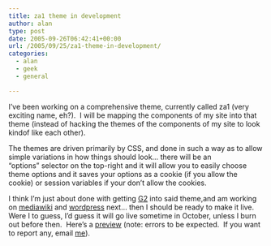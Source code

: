 ```yaml
---
title: za1 theme in development
author: alan
type: post
date: 2005-09-26T06:42:41+00:00
url: /2005/09/25/za1-theme-in-development/
categories:
  - alan
  - geek
  - general

---
```

I&rsquo;ve been working on a comprehensive theme, currently called za1 (very exciting name, eh?).&nbsp; I will be mapping the components of my site into that theme (instead of hacking the themes of the components of my site to look kindof like each other).

The themes are driven primarily by CSS, and done in such a way as to allow simple variations in how things should look&hellip; there will be an &ldquo;options&rdquo;&nbsp;selector on the top-right and it will allow you to easily choose theme options and it saves your options as a cookie (if you allow the cookie) or session variables if your don&rsquo;t allow the cookies.

I think I&rsquo;m just about done with getting [G2][1] into said theme,and am working on [mediawiki][2] and [wordpress][3] next&hellip; then I should be ready to make it live.&nbsp; Were I to guess, I&rsquo;d guess it will go live sometime in October, unless&nbsp;I burn out before then.&nbsp; Here&rsquo;s a [preview][4]&nbsp;(note: errors to be expected.&nbsp; If you want to report any, email [me][5]).

&nbsp;


 [1]: http://gallery.sourceforge.net/
 [2]: http://www.mediawiki.org/
 [3]: http://wordpress.org/
 [4]: http://home.0-a.org/photos2/main.php?g2_view=core.ShowItem&g2_itemId=1456
 [5]: /w/Alan
